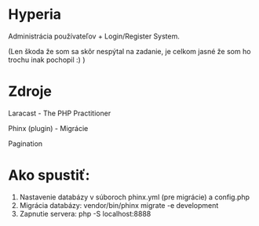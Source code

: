 # Hyperia
Administrácia používateľov + Login/Register System.

(Len škoda že som sa skôr nespýtal na zadanie, je celkom jasné že som ho trochu inak pochopil :) )

# Zdroje

Laracast - The PHP Practitioner

Phinx (plugin) - Migrácie

Pagination

# Ako spustiť:
1. Nastavenie databázy v súboroch phinx.yml (pre migrácie) a config.php
2. Migrácia databázy: vendor/bin/phinx migrate -e development
3. Zapnutie servera: php -S localhost:8888
